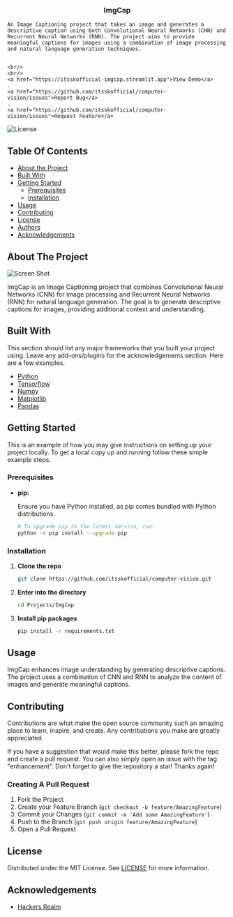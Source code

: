 <br/>
<p align="center">
  <h3 align="center">ImgCap</h3>
  <p align="center">

    An Image Captioning project that takes an image and generates a descriptive caption using both Convolutional Neural Networks (CNN) and Recurrent Neural Networks (RNN). The project aims to provide meaningful captions for images using a combination of image processing and natural language generation techniques.


    <br/>
    <br/>
    <a href="https://itsskofficial-imgcap.streamlit.app">View Demo</a>
    .
    <a href="https://github.com/itsskofficial/computer-vision/issues">Report Bug</a>
    .
    <a href="https://github.com/itsskofficial/computer-vision/issues">Request Feature</a>

  </p>
</p>

![License](https://img.shields.io/github/license/itsskofficial/computer-vision)

## Table Of Contents

- [About the Project](#about-the-project)
- [Built With](#built-with)
- [Getting Started](#getting-started)
  - [Prerequisites](#prerequisites)
  - [Installation](#installation)
- [Usage](#usage)
- [Contributing](#contributing)
- [License](#license)
- [Authors](#authors)
- [Acknowledgements](#acknowledgements)

## About The Project

![Screen Shot](imgcap.png)

ImgCap is an Image Captioning project that combines Convolutional Neural Networks (CNN) for image processing and Recurrent Neural Networks (RNN) for natural language generation. The goal is to generate descriptive captions for images, providing additional context and understanding.

## Built With

This section should list any major frameworks that you built your project using. Leave any add-ons/plugins for the acknowledgements section. Here are a few examples.

- [Python](https://www.python.org/)
- [Tensorflow](https://www.tensorflow.org/)
- [Numpy](https://numpy.org/)
- [Matplotlib](https://matplotlib.org/)
- [Pandas](https://pandas.pydata.org/)

## Getting Started

This is an example of how you may give instructions on setting up your project locally.
To get a local copy up and running follow these simple example steps.

### Prerequisites

- **pip:**

  Ensure you have Python installed, as pip comes bundled with Python distributions.

  ```sh
  # To upgrade pip to the latest version, run:
  python -m pip install --upgrade pip
  ```

### Installation

1. **Clone the repo**

   ```sh
   git clone https://github.com/itsskofficial/computer-vision.git
   ```

2. **Enter into the directory**

   ```sh
   cd Projects/ImgCap
   ```

3. **Install pip packages**

   ```sh
   pip install -r requirements.txt
   ```

## Usage

ImgCap enhances image understanding by generating descriptive captions. The project uses a combination of CNN and RNN to analyze the content of images and generate meaningful captions.

## Contributing

Contributions are what make the open source community such an amazing place to learn, inspire, and create. Any contributions you make are greatly appreciated.

If you have a suggestion that would make this better, please fork the repo and create a pull request. You can also simply open an issue with the tag "enhancement". Don't forget to give the repository a star! Thanks again!

### Creating A Pull Request

1. Fork the Project
2. Create your Feature Branch (`git checkout -b feature/AmazingFeature`)
3. Commit your Changes (`git commit -m 'Add some AmazingFeature'`)
4. Push to the Branch (`git push origin feature/AmazingFeature`)
5. Open a Pull Request

## License

Distributed under the MIT License. See [LICENSE](https://github.com/itsskofficial/computer-vision/blob/main/LICENSE.md) for more information.

## Acknowledgements

- [Hackers Realm](https://www.youtube.com/@HackersRealm)
